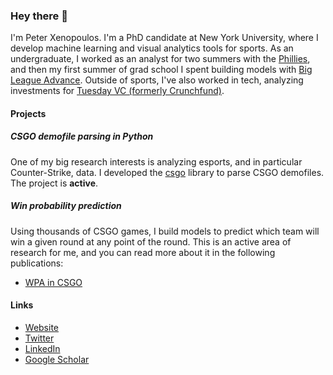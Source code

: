 ### Hey there 👋

I'm Peter Xenopoulos. I'm a PhD candidate at New York University, where I develop machine learning and visual analytics tools for sports. As an undergraduate, I worked as an analyst for two summers with the [Phillies](https://en.wikipedia.org/wiki/Philadelphia_Phillies), and then my first summer of grad school I spent building models with [Big League Advance](https://bigleagueadvance.com/). Outside of sports, I've also worked in tech, analyzing investments for [Tuesday VC (formerly Crunchfund)](https://tuesday.vc/).

#### Projects
##### CSGO demofile parsing in Python
One of my big research interests is analyzing esports, and in particular Counter-Strike, data. I developed the [csgo](https://github.com/pnxenopoulos/csgo) library to parse CSGO demofiles. The project is **active**. 

##### Win probability prediction
Using thousands of CSGO games, I build models to predict which team will win a given round at any point of the round. This is an active area of research for me, and you can read more about it in the following publications:
- [WPA in CSGO](https://arxiv.org/pdf/2011.01324.pdf)

#### Links
- [Website](http://www.peterxeno.com/)
- [Twitter](https://twitter.com/peterxeno)
- [LinkedIn](https://www.linkedin.com/in/xenopoulos/)
- [Google Scholar](https://scholar.google.com/citations?user=F-JeV_kAAAAJ)

